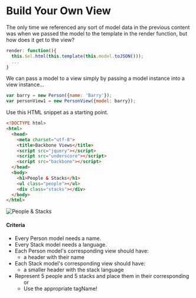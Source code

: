 # Build Your Own View

The only time we referenced any sort of model data in the previous content was when we passed the model to the template in the render function, but how does it get to the view?

```javascript
render: function(){
  this.$el.html(this.template(this.model.toJSON()));
  ...
}
```
We can pass a model to a view simply by passing a model instance into a view instance...
```javascript
var barry = new Person({name: 'Barry'});
var personView1 = new PersonView({model: barry});
```

Use this HTML snippet as a starting point.
```html
<!DOCTYPE html>
<html>
  <head>
    <meta charset="utf-8">
    <title>Backbone Views</title>
    <script src="jquery"></script>
    <script src="underscore"></script>
    <script src="backbone"></script>
  </head>
  <body>
    <h1>People & Stacks</h1>
    <ul class="people"></ul>
    <div class="stacks"></div>
  </body>
</html>
```

![People & Stacks](https://gitlab.com/coding-dojo/Pearson-ES6-React-Angular2-Backbone/raw/master/Backbone/exercises/6_2_Build_Templates/Backbone_Views_Assignment1.png)

#### Criteria
- Every Person model needs a name.
- Every Stack model needs a language.
- Each Person model's corresponding view should have:
  - a header with their name
- Each Stack model's corresponding view should have:
  - a smaller header with the stack language
- Represent 5 people and 5 stacks and place them in their corresponding <ul> or <div>
- Use the appropriate tagName!

